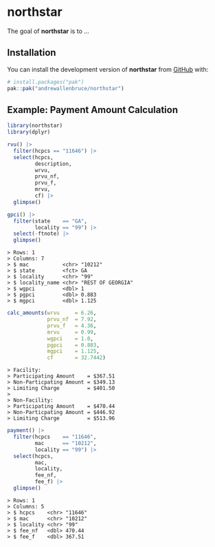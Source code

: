 
<!-- README.md is generated from README.Rmd. Please edit that file -->

# northstar

<!-- badges: start -->
<!-- badges: end -->

The goal of **northstar** is to …

## Installation

You can install the development version of **northstar** from
[GitHub](https://github.com/) with:

``` r
# install.packages("pak")
pak::pak("andrewallenbruce/northstar")
```

## Example: Payment Amount Calculation

``` r
library(northstar)
library(dplyr)
```

``` r
rvu() |> 
  filter(hcpcs == "11646") |> 
  select(hcpcs, 
         description,
         wrvu, 
         prvu_nf, 
         prvu_f, 
         mrvu, 
         cf) |>
  glimpse()
```

``` r
gpci() |> 
  filter(state    == "GA", 
         locality == "99") |>
  select(-ftnote) |> 
  glimpse()
```

    > Rows: 1
    > Columns: 7
    > $ mac           <chr> "10212"
    > $ state         <fct> GA
    > $ locality      <chr> "99"
    > $ locality_name <chr> "REST OF GEORGIA"
    > $ wgpci         <dbl> 1
    > $ pgpci         <dbl> 0.883
    > $ mgpci         <dbl> 1.125

``` r
calc_amounts(wrvu     = 6.26,
             prvu_nf  = 7.92,
             prvu_f   = 4.36,
             mrvu     = 0.99,
             wgpci    = 1.0,
             pgpci    = 0.883,
             mgpci    = 1.125,
             cf       = 32.7442)
```

    > Facility:
    > Participating Amount    = $367.51
    > Non-Particpating Amount = $349.13
    > Limiting Charge         = $401.50
    > 
    > Non-Facility:
    > Participating Amount    = $470.44
    > Non-Particpating Amount = $446.92
    > Limiting Charge         = $513.96

``` r
payment() |> 
  filter(hcpcs    == "11646", 
         mac      == "10212",
         locality == "99") |> 
  select(hcpcs,
         mac,
         locality,
         fee_nf,
         fee_f) |> 
  glimpse()
```

    > Rows: 1
    > Columns: 5
    > $ hcpcs    <chr> "11646"
    > $ mac      <chr> "10212"
    > $ locality <chr> "99"
    > $ fee_nf   <dbl> 470.44
    > $ fee_f    <dbl> 367.51
